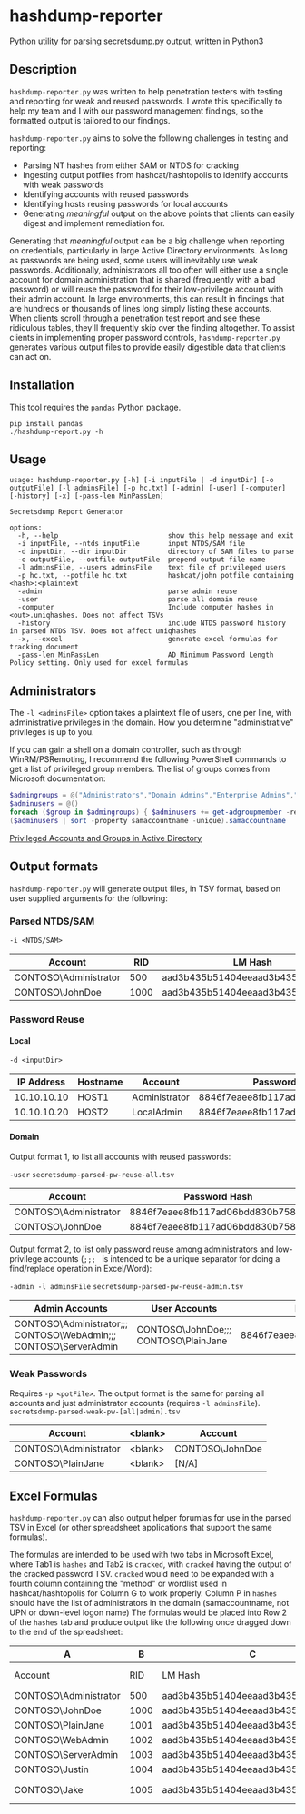 # hashdump-reporter
Python utility for parsing secretsdump.py output, written in Python3

## Description
`hashdump-reporter.py` was written to help penetration testers with testing and reporting for weak and reused passwords. I wrote this specifically to help my team and I with our password management findings, so the formatted output is tailored to our findings.<p>
`hashdump-reporter.py` aims to solve the following challenges in testing and reporting:
- Parsing NT hashes from either SAM or NTDS for cracking
- Ingesting output potfiles from hashcat/hashtopolis to identify accounts with weak passwords
- Identifying accounts with reused passwords
- Identifying hosts reusing passwords for local accounts
- Generating *meaningful* output on the above points that clients can easily digest and implement remediation for.
<p>

Generating that *meaningful* output can be a big challenge when reporting on credentials, particularly in large Active Directory environments. As long as passwords are being used, some users will inevitably use weak passwords. Additionally, administrators all too often will either use a single account for domain administration that is shared (frequently with a bad password) or will reuse the password for their low-privilege account with their admin account. In large environments, this can result in findings that are hundreds or thousands of lines long simply listing these accounts. When clients scroll through a penetration test report and see these ridiculous tables, they'll frequently skip over the finding altogether. To assist clients in implementing proper password controls, `hashdump-reporter.py` generates various output files to provide easily digestible data that clients can act on.

## Installation
This tool requires the `pandas` Python package.
```
pip install pandas
./hashdump-report.py -h
```

## Usage
```
usage: hashdump-reporter.py [-h] [-i inputFile | -d inputDir] [-o outputFile] [-l adminsFile] [-p hc.txt] [-admin] [-user] [-computer] [-history] [-x] [-pass-len MinPassLen]

Secretsdump Report Generator

options:
  -h, --help                           show this help message and exit
  -i inputFile, --ntds inputFile       input NTDS/SAM file
  -d inputDir, --dir inputDir          directory of SAM files to parse
  -o outputFile, --outfile outputFile  prepend output file name
  -l adminsFile, --users adminsFile    text file of privileged users
  -p hc.txt, --potfile hc.txt          hashcat/john potfile containing <hash>:<plaintext
  -admin                               parse admin reuse
  -user                                parse all domain reuse
  -computer                            Include computer hashes in <out>.uniqhashes. Does not affect TSVs
  -history                             include NTDS password history in parsed NTDS TSV. Does not affect uniqhashes
  -x, --excel                          generate excel formulas for tracking document
  -pass-len MinPassLen                 AD Minimum Password Length Policy setting. Only used for excel formulas
```

## Administrators
The `-l <adminsFile>` option takes a plaintext file of users, one per line, with administrative privileges in the domain. How you determine "administrative" privileges is up to you.<p>
If you can gain a shell on a domain controller, such as through WinRM/PSRemoting, I recommend the following PowerShell commands to get a list of privileged group members. The list of groups comes from Microsoft documentation:
```PowerShell
$admingroups = @("Administrators","Domain Admins","Enterprise Admins","Schema Admins","Account Operators","Backup Operators","Enterprise Key Admins","Group Policy Creator Owners", "Cert Publishers", "DnsAdmins")
$adminusers = @()
foreach ($group in $admingroups) { $adminusers += get-adgroupmember -rec $group }
($adminusers | sort -property samaccountname -unique).samaccountname
```
[Privileged Accounts and Groups in Active Directory](https://learn.microsoft.com/en-us/windows-server/identity/ad-ds/plan/security-best-practices/appendix-b--privileged-accounts-and-groups-in-active-directory)



## Output formats
`hashdump-reporter.py` will generate output files, in TSV format, based on user supplied arguments for the following:
### Parsed NTDS/SAM
`-i <NTDS/SAM>`

| Account | RID | LM Hash | NT Hash |
| --- | --- | --- | --- |
| CONTOSO\Administrator | 500 | aad3b435b51404eeaad3b435b51404ee | 8846f7eaee8fb117ad06bdd830b7586c |
| CONTOSO\JohnDoe | 1000 | aad3b435b51404eeaad3b435b51404ee | 8846f7eaee8fb117ad06bdd830b7586c |

### Password Reuse
#### Local
`-d <inputDir>`

| IP Address | Hostname | Account | Password Hash |
| --- | --- | --- | --- |
| 10.10.10.10 | HOST1 | Administrator | 8846f7eaee8fb117ad06bdd830b7586c |
| 10.10.10.20 | HOST2 | LocalAdmin | 8846f7eaee8fb117ad06bdd830b7586c |

#### Domain
Output format 1, to list all accounts with reused passwords:<p>
`-user`
`secretsdump-parsed-pw-reuse-all.tsv`

| Account | Password Hash |
| --- | --- |
| CONTOSO\Administrator | 8846f7eaee8fb117ad06bdd830b7586c |
| CONTOSO\JohnDoe | 8846f7eaee8fb117ad06bdd830b7586c |

Output format 2, to list only password reuse among administrators and low-privilege accounts (`;;; ` is intended to be a unique separator for doing a find/replace operation in Excel/Word):<p>
`-admin -l adminsFile`
`secretsdump-parsed-pw-reuse-admin.tsv`

| Admin Accounts | User Accounts | Password Hash |
| --- | --- | --- |
| CONTOSO\Administrator;;; CONTOSO\WebAdmin;;; CONTOSO\ServerAdmin | CONTOSO\JohnDoe;;; CONTOSO\PlainJane | 8846f7eaee8fb117ad06bdd830b7586c |

### Weak Passwords
Requires `-p <potFile>`. The output format is the same for parsing all accounts and just administrator accounts (requires `-l adminsFile`).
`secretsdump-parsed-weak-pw-[all|admin].tsv`

| Account | \<blank\> | Account |
| --- | --- | --- |
| CONTOSO\Administrator | \<blank\> | CONTOSO\JohnDoe |
| CONTOSO\PlainJane | \<blank\> | [N/A] |

## Excel Formulas
`hashdump-reporter.py` can also output helper forumlas for use in the parsed TSV in Excel (or other spreadsheet applications that support the same formulas).<p>
The formulas are intended to be used with two tabs in Microsoft Excel, where Tab1 is `hashes` and Tab2 is `cracked`, with `cracked` having the output of the cracked password TSV. `cracked` would need to be expanded with a fourth column containing the "method" or wordlist used in hashcat/hashtopolis for Column G to work properly. Column P in `hashes` should have the list of administrators in the domain (samaccountname, not UPN or down-level logon name)
The formulas would be placed into Row 2 of the `hashes` tab and produce output like the following once dragged down to the end of the spreadsheet:

| A | B | C | D | E | F | G | H | I | J | K | L | M | N | O | P |
| --- | --- | --- | --- | --- | --- | --- | --- | --- | --- | --- | --- | --- | --- | --- | --- |
| Account | RID | LM Hash | NT Hash | Reuse | Cracked | Method | Plaintext | Password Length | isBelowMin | isAdmin | | Cracked: 86% | | | Administrators |
| CONTOSO\Administrator | 500 | aad3b435b51404eeaad3b435b51404ee | 8846f7eaee8fb117ad06bdd830b7586c | 3 | YES | Rockyou | password | 8 | - | YES | | | | | WebAdmin |
| CONTOSO\JohnDoe | 1000 | aad3b435b51404eeaad3b435b51404ee | 8846f7eaee8fb117ad06bdd830b7586c | 3 | YES | Rockyou | password | 8 | - | - | | | | | ServerAdmin |
| CONTOSO\PlainJane | 1001 | aad3b435b51404eeaad3b435b51404ee | 8846f7eaee8fb117ad06bdd830b7586c | 3 | YES | Rockyou | password | 8 | - | - | | | |
| CONTOSO\WebAdmin | 1002 | aad3b435b51404eeaad3b435b51404ee | 36aa83bdcab3c9fdaf321ca42a31c3fc | 2 | YES | Rockyou | pass | 4 | YES | YES | | | |
| CONTOSO\ServerAdmin | 1003 | aad3b435b51404eeaad3b435b51404ee | 36aa83bdcab3c9fdaf321ca42a31c3fc | 2 | YES | Rockyou | pass | 4 | YES | YES | | | |
| CONTOSO\Justin | 1004 | aad3b435b51404eeaad3b435b51404ee | 6c9678ef8cf497ef2ea6c91a9f7ecf2a | 1 | - | - | - | - | - | - | | | |
| CONTOSO\Jake | 1005 | aad3b435b51404eeaad3b435b51404ee | 31d6cfe0d16ae931b73c59d7e0c089c0 | 1 | YES | Blank | N/A [Blank] | - | - | - | | | |





